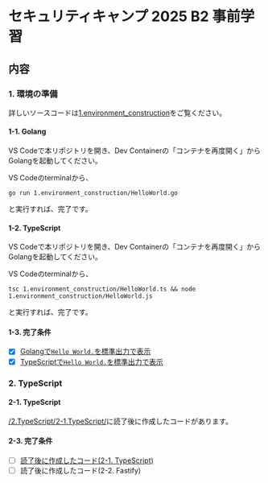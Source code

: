 # セキュリティキャンプ 2025 B2 事前学習
## 内容
### 1. 環境の準備
詳しいソースコードは[1.environment_construction](1.environment_construction)をご覧ください。
#### 1-1. Golang
VS Codeで本リポジトリを開き、Dev Containerの「コンテナを再度開く」からGolangを起動してください。   

VS Codeのterminalから、
```
go run 1.environment_construction/HelloWorld.go
```
と実行すれば、完了です。     
#### 1-2. TypeScript
VS Codeで本リポジトリを開き、Dev Containerの「コンテナを再度開く」からGolangを起動してください。   

VS Codeのterminalから、
```
tsc 1.environment_construction/HelloWorld.ts && node 1.environment_construction/HelloWorld.js
```
と実行すれば、完了です。     
#### 1-3. 完了条件
- [x] [Golangで`Hello World.`を標準出力で表示](/1.environment_construction/HelloWorld.go)
- [x] [TypeScriptで`Hello World.`を標準出力で表示](/1.environment_construction/HelloWorld.ts)

### 2. TypeScript
#### 2-1. TypeScript
[/2.TypeScript/2-1.TypeScript/](/2.TypeScript/2-1.TypeScript/)に読了後に作成したコードがあります。

#### 2-3. 完了条件
- [ ] [読了後に作成したコード(2-1. TypeScript)](/2.TypeScript/2-1.TypeScript/)
- [ ] 読了後に作成したコード(2-2. Fastify)
